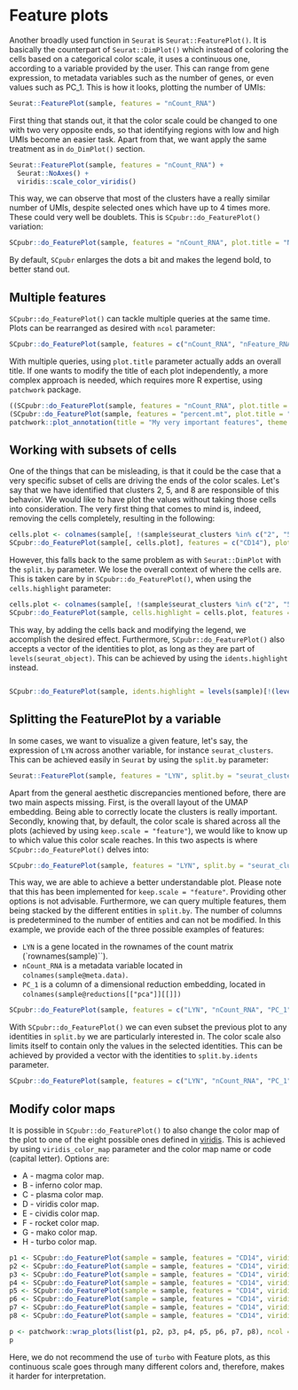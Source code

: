 # Feature plots 
Another broadly used function in `Seurat` is `Seurat::FeaturePlot()`. It is basically the counterpart of `Seurat::DimPlot()` which instead of coloring the cells based on a categorical color scale, it uses a continuous one, according to a variable provided by the user. This can range from gene expression, to metadata variables such as the number of genes, or even values such as PC_1. This is how it looks, plotting the number of UMIs:


```r
Seurat::FeaturePlot(sample, features = "nCount_RNA")
```
First thing that stands out, it that the color scale could be changed to one with two very opposite ends, so that identifying regions with low and high UMIs become an easier task. Apart from that, we want apply the same treatment as in `do_DimPlot()` section. 


```r
Seurat::FeaturePlot(sample, features = "nCount_RNA") + 
  Seurat::NoAxes() + 
  viridis::scale_color_viridis()
```

This way, we can observe that most of the clusters have a really similar number of UMIs, despite selected ones which have up to 4 times more. These could very well be doublets. This is `SCpubr::do_FeaturePlot()` variation:


```r
SCpubr::do_FeaturePlot(sample, features = "nCount_RNA", plot.title = "Number of UMIs")
```

By default, `SCpubr` enlarges the dots a bit and makes the legend bold, to better stand out. 

## Multiple features

`SCpubr::do_FeaturePlot()` can tackle multiple queries at the same time. Plots can be rearranged as desired with `ncol` parameter:


```r
SCpubr::do_FeaturePlot(sample, features = c("nCount_RNA", "nFeature_RNA", "percent.mt", "CD14"), plot.title = "My very important features", ncol = 2)
```

With multiple queries, using `plot.title` parameter actually adds an overall title. If one wants to modify the title of each plot independently, a more complex approach is needed, which requires more R expertise, using `patchwork` package.


```r
((SCpubr::do_FeaturePlot(sample, features = "nCount_RNA", plot.title = "Plot A") | SCpubr::do_FeaturePlot(sample, features = "nFeature_RNA", plot.title = "Plot B")) /
(SCpubr::do_FeaturePlot(sample, features = "percent.mt", plot.title = "Plot C") | SCpubr::do_FeaturePlot(sample, features = "CD14", plot.title = "Plot D"))) + 
patchwork::plot_annotation(title = "My very important features", theme = ggplot2::theme(plot.title = ggplot2::element_text(size = 18, face = "bold", hjust = 0.5)))

```

## Working with subsets of cells

One of the things that can be misleading, is that it could be the case that a very specific subset of cells are driving the ends of the color scales. Let's say that we have identified that clusters 2, 5, and 8 are responsible of this behavior. We would like to have plot the values without taking those cells into consideration. The very first thing that comes to mind is, indeed, removing the cells completely, resulting in the following:


```r
cells.plot <- colnames(sample[, !(sample$seurat_clusters %in% c("2", "5", "8"))])
SCpubr::do_FeaturePlot(sample[, cells.plot], features = c("CD14"), plot.title = "My very important features")
```

However, this falls back to the same problem as with `Seurat::DimPlot` with the `split.by` parameter. We lose the overall context of where the cells are. This is taken care by in `SCpubr::do_FeaturePlot()`, when using the `cells.highlight` parameter:


```r
cells.plot <- colnames(sample[, !(sample$seurat_clusters %in% c("2", "5", "8"))])
SCpubr::do_FeaturePlot(sample, cells.highlight = cells.plot, features = c("CD14"), plot.title = "My very important features")
```
This way, by adding the cells back and modifying the legend, we accomplish the desired effect. Furthermore, `SCpubr::do_FeaturePlot()` also accepts a vector of the identities to plot, as long as they are part of `levels(seurat_object)`. This can be achieved by using the `idents.highlight` instead.


```r

SCpubr::do_FeaturePlot(sample, idents.highlight = levels(sample)[!(levels(sample) %in% c("2", "5", "8"))], features = c("CD14"), plot.title = "My very important features")
```
## Splitting the FeaturePlot by a variable
In some cases, we want to visualize a given feature, let's say, the expression of `LYN` across another variable, for instance `seurat_clusters`. This can be achieved easily in `Seurat` by using the `split.by` parameter:


```r
Seurat::FeaturePlot(sample, features = "LYN", split.by = "seurat_clusters")
```
Apart from the general aesthetic discrepancies mentioned before, there are two main aspects missing. First, is the overall layout of the UMAP embedding. Being able to correctly locate the clusters is really important. Secondly, knowing that, by default, the color scale is shared across all the plots (achieved by using `keep.scale = "feature"`), we would like to know up to which value this color scale reaches. In this two aspects is where `SCpubr::do_FeaturePlot()` delves into: 


```r
SCpubr::do_FeaturePlot(sample, features = "LYN", split.by = "seurat_clusters")
```

This way, we are able to achieve a better understandable plot. Please note that this has been implemented for `keep.scale = "feature"`. Providing other options is not advisable. Furthermore, we can query multiple features, them being stacked by the different entities in `split.by`. The number of columns is predetermined to the number of entities and can not be modified. In this example, we provide each of the three possible examples of features:

- `LYN` is a gene located in the rownames of the count matrix (`rownames(sample)``).
- `nCount_RNA` is a metadata variable located in `colnames(sample@meta.data)`.
- `PC_1` is a column of a dimensional reduction embedding, located in `colnames(sample@reductions[["pca"]][[]])`


```r
SCpubr::do_FeaturePlot(sample, features = c("LYN", "nCount_RNA", "PC_1"), split.by = "seurat_clusters")
```

With `SCpubr::do_FeaturePlot()` we can even subset the previous plot to any identities in `split.by` we are particularly interested in. The color scale also limits itself to contain only the values in the selected identities. This can be achieved by provided a vector with the identities to `split.by.idents` parameter.


```r
SCpubr::do_FeaturePlot(sample, features = c("LYN", "nCount_RNA", "PC_1"), split.by = "seurat_clusters", split.by.idents = c("2", "5", "7"))
```

## Modify color maps
It is possible in `SCpubr::do_FeaturePlot()` to also change the color map of the plot to one of the eight possible ones defined in [viridis](https://cran.r-project.org/web/packages/viridis/vignettes/intro-to-viridis.html). This is achieved by using `viridis_color_map` parameter and the color map name or code (capital letter). Options are:

- A - magma color map.
- B - inferno color map.
- C - plasma color map.
- D - viridis color map.
- E - cividis color map.
- F - rocket color map.
- G - mako color map.
- H - turbo  color map.


```r
p1 <- SCpubr::do_FeaturePlot(sample = sample, features = "CD14", viridis_color_map = "A", plot.title = "Magma")
p2 <- SCpubr::do_FeaturePlot(sample = sample, features = "CD14", viridis_color_map = "B", plot.title = "Inferno")
p3 <- SCpubr::do_FeaturePlot(sample = sample, features = "CD14", viridis_color_map = "C", plot.title = "Plasma")
p4 <- SCpubr::do_FeaturePlot(sample = sample, features = "CD14", viridis_color_map = "D", plot.title = "Viridis")
p5 <- SCpubr::do_FeaturePlot(sample = sample, features = "CD14", viridis_color_map = "E", plot.title = "Cividis")
p6 <- SCpubr::do_FeaturePlot(sample = sample, features = "CD14", viridis_color_map = "F", plot.title = "Rocket")
p7 <- SCpubr::do_FeaturePlot(sample = sample, features = "CD14", viridis_color_map = "G", plot.title = "Mako")
p8 <- SCpubr::do_FeaturePlot(sample = sample, features = "CD14", viridis_color_map = "H", plot.title = "Turbo")

p <- patchwork::wrap_plots(list(p1, p2, p3, p4, p5, p6, p7, p8), ncol = 2, byrow = TRUE)
p
```
Here, we do not recommend the use of `turbo` with Feature plots, as this continuous scale goes through many different colors and, therefore, makes it harder for interpretation. 
